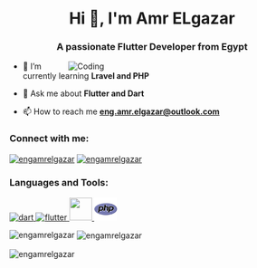 <h1 align="center">Hi 👋, I'm Amr ELgazar</h1>
<h3 align="center">A passionate Flutter Developer from Egypt</h3>
<img align="right" alt="Coding" width="400" src="https://cdn-gnapb.nitrocdn.com/rVKsFrUUJpBqwSXDQLTtMASMDgzFisXl/assets/images/optimized/rev-b3dae67/d274cmdd0goq94.cloudfront.net/wp-content/uploads/2024/04/Flutter-App-Development_CTA1.png">

- 🌱 I’m currently learning **Lravel and PHP**

- 💬 Ask me about **Flutter and Dart**

- 📫 How to reach me **eng.amr.elgazar@outlook.com**

<h3 align="left">Connect with me:</h3>
<p align="left">
<a href="https://linkedin.com/in/engamrelgazar" target="blank"><img align="center" src="https://raw.githubusercontent.com/rahuldkjain/github-profile-readme-generator/master/src/images/icons/Social/linked-in-alt.svg" alt="engamrelgazar" height="30" width="40" /></a>
<a href="https://fb.com/engamrelgazar" target="blank"><img align="center" src="https://raw.githubusercontent.com/rahuldkjain/github-profile-readme-generator/master/src/images/icons/Social/facebook.svg" alt="engamrelgazar" height="30" width="40" /></a>
</p>

<h3 align="left">Languages and Tools:</h3>
<p align="left"> <a href="https://dart.dev" target="_blank" rel="noreferrer"> <img src="https://www.vectorlogo.zone/logos/dartlang/dartlang-icon.svg" alt="dart" width="40" height="40"/> </a> <a href="https://flutter.dev" target="_blank" rel="noreferrer"> <img src="https://www.vectorlogo.zone/logos/flutterio/flutterio-icon.svg" alt="flutter" width="40" height="40"/> </a> <a href="https://laravel.com/" target="_blank" rel="noreferrer"> <img src="https://upload.wikimedia.org/wikipedia/commons/3/36/Logo.min.svg" width="40" height="40"/> </a> <a href="https://www.php.net" target="_blank" rel="noreferrer"> <img src="https://raw.githubusercontent.com/devicons/devicon/master/icons/php/php-original.svg" alt="php" width="40" height="40"/> </a> </p>

<p><img align="left" src="https://github-readme-stats.vercel.app/api/top-langs?username=engamrelgazar&show_icons=true&locale=en&layout=compact" alt="engamrelgazar" /></p>

<p>&nbsp;<img align="center" src="https://github-readme-stats.vercel.app/api?username=engamrelgazar&show_icons=true&locale=en" alt="engamrelgazar" /></p>

<p><img align="center" src="https://github-readme-streak-stats.herokuapp.com/?user=engamrelgazar&" alt="engamrelgazar" /></p>
